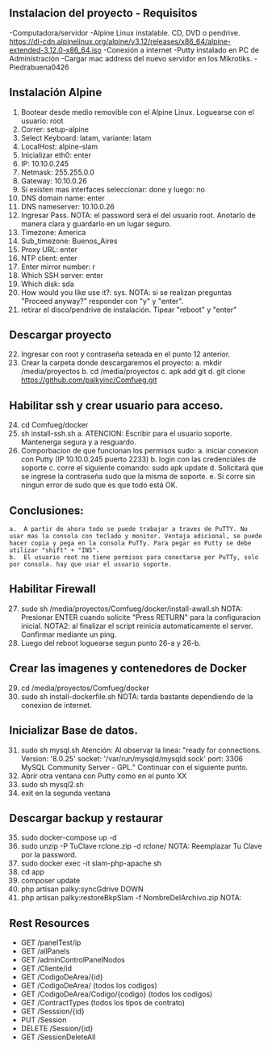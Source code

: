 
## Instalacion del proyecto - Requisitos
-Computadora/servidor
-Alpine Linux instalable. CD, DVD o pendrive. https://dl-cdn.alpinelinux.org/alpine/v3.12/releases/x86_64/alpine-extended-3.12.0-x86_64.iso
-Conexión a internet
-Putty instalado en PC de Administración
-Cargar mac address del nuevo servidor en los Mikrotiks.
-Piedrabuena0426


## Instalación Alpine
1.  Bootear desde medio removible con el Alpine Linux. Loguearse con el usuario: root
2.  Correr: setup-alpine
3.  Select Keyboard: latam, variante: latam
4.  LocalHost: alpine-slam
5.  Inicializar eth0: enter
6.  IP: 10.10.0.245
7.  Netmask: 255.255.0.0
8.  Gateway: 10.10.0.26
9.  Si existen mas interfaces seleccionar: done y luego: no
10. DNS domain name: enter
11. DNS nameserver: 10.10.0.26
12.  Ingresar Pass. NOTA: el password será el del usuario root. Anotarlo de manera clara y guardarlo en un lugar seguro.
13. Timezone: America
14. Sub_timezone: Buenos_Aires
15. Proxy URL: enter
16. NTP client: enter
17. Enter mirror number: r
18. Which SSH server: enter
19. Which disk: sda
20. How would you like use it?: sys. NOTA: si se realizan preguntas "Proceed anyway?" responder con "y" y "enter".
21. retirar el disco/pendrive de instalación. Tipear "reboot" y "enter"

## Descargar proyecto
22.  Ingresar con root y contraseña seteada en el punto 12 anterior.
23.  Crear la carpeta donde descargaremos el proyecto:
    a.  mkdir /media/proyectos
    b.  cd /media/proyectos
    c.  apk add git
    d.  git clone https://github.com/palkyinc/Comfueg.git

## Habilitar ssh y crear usuario para acceso.
24. cd Comfueg/docker
25. sh install-ssh.sh
    a.  ATENCION: Escribir para el usuario soporte. Mantenerga segura y a resguardo.
26. Comporbacion de que funcionan los permisos sudo:
    a.  iniciar conexion con Putty (IP 10.10.0.245 puerto 2233)
    b.  login con las credenciales de soporte
    c.  corre el siguiente comando: sudo apk update
    d.  Solicitará que se ingrese la contraseña sudo que la misma de soporte.
    e.  Si corre sin ningun error de sudo que es que todo está OK.
## Conclusiones:
    a.  A partir de ahora todo se puede trabajar a traves de PuTTY. No usar mas la consola con teclado y monitor. Ventaja adicional, se puede hacer copia y pega en la consola PuTTy. Para pegar en Putty se debe utilizar "shift" + "INS".
    b.  El usuario root no tiene permisos para conectarse por PuTTy, solo por consola. hay que usar el usuario soporte.

## Habilitar Firewall
27. sudo sh /media/proyectos/Comfueg/docker/install-awall.sh
    NOTA: Presionar ENTER cuando solicite "Press RETURN" para la configuracion inicial.
    NOTA2: al finalizar el script reinicia automaticamente el server. Confirmar mediante un ping.
28. Luego del reboot loguearse segun punto 26-a y 26-b. 

## Crear las imagenes y contenedores de Docker
29. cd /media/proyectos/Comfueg/docker
30. sudo sh install-dockerfile.sh
    NOTA: tarda bastante dependiendo de la conexion de internet.

## Inicializar Base de datos.
31. sudo sh mysql.sh
        Atención: Al observar la linea: "ready for connections. Version: '8.0.25'  socket: '/var/run/mysqld/mysqld.sock'  port: 3306  MySQL Community Server - GPL." Continuar con el siguiente punto.
32. Abrir otra ventana con Putty como en el punto XX
33. sudo sh mysql2.sh
34. exit en la segunda ventana

## Descargar backup y restaurar
35. sudo docker-compose up -d
36. sudo unzip -P TuClave rclone.zip -d rclone/
    NOTA: Reemplazar Tu Clave por la password.
36. sudo docker exec -it slam-php-apache sh
37. cd app
38. composer update
39. php artisan palky:syncGdrive DOWN
40.  php artisan palky:restoreBkpSlam -f NombreDelArchivo.zip
    NOTA:    

## Rest Resources
- GET /panelTest/ip
- GET /allPanels
- GET /adminControlPanelNodos
- GET /Cliente/id
- GET /CodigoDeArea/{id}
- GET /CodigoDeArea/ (todos los codigos)
- GET /CodigoDeArea/Codigo/{codigo} (todos los codigos)
- GET /ContractTypes (todos los tipos de contrato)
- GET /Sesssion/{id}
- PUT /Session
- DELETE /Session/{id}
- GET /SessionDeleteAll

